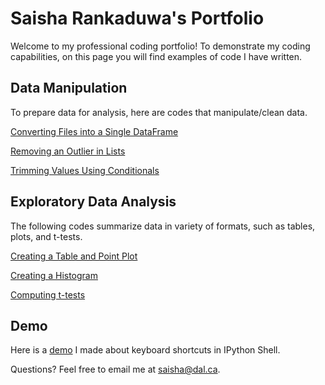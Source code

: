 # Saisha Rankaduwa's Portfolio

Welcome to my professional coding portfolio! To demonstrate my coding capabilities, on this page you will find examples of code I have written.

## Data Manipulation
To prepare data for analysis, here are codes that manipulate/clean data.

[Converting Files into a Single DataFrame](converting_files_into_single_dataframe.md)

[Removing an Outlier in Lists](removing_outlier.md)

[Trimming Values Using Conditionals](trimming_values.md)

## Exploratory Data Analysis
The following codes summarize data in variety of formats, such as tables, plots, and t-tests. 

[Creating a Table and Point Plot](creating_a_table_and_point_plot.md)

[Creating a Histogram](creating_a_histogram.md)

[Computing t-tests](computing_t-tests.md)

## Demo

Here is a [demo](https://youtu.be/1ovBBDLfGm0) I made about keyboard shortcuts in IPython Shell.

Questions? Feel free to email me at [saisha@dal.ca](mailto:saisha@dal.ca).

